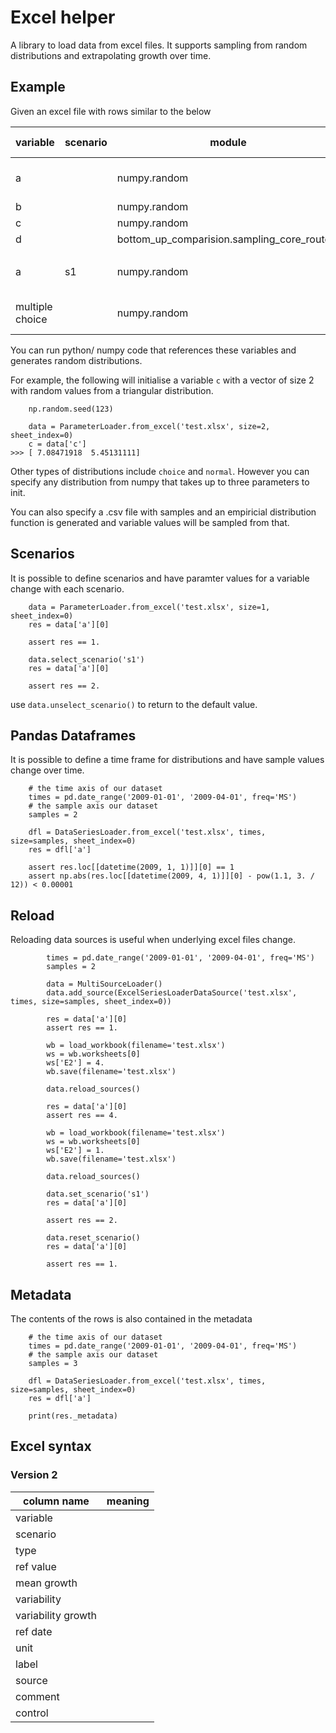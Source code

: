 # Excel helper

A library to load data from excel files. It supports sampling from random distributions and extrapolating growth over time.

 
## Example
Given an excel file with rows similar to the below

| variable        | scenario | module                                      | distribution | param 1          | param 2 | param 3 | unit | start date | end date   | CAGR | ref date   | label      | comment | source |
|-----------------|----------|---------------------------------------------|--------------|------------------|---------|---------|------|------------|------------|------|------------|------------|---------|--------|
| a               |          | numpy.random                                | choice       | 1                |         |         | kg   | 01/01/2009 | 01/04/2009 | 0.10 | 01/01/2009 | test var 1 |         |        |
| b               |          | numpy.random                                | uniform      | 2                | 4       |         | -    |            |            |      |            | label      |         |        |
| c               |          | numpy.random                                | triangular   | 3                | 6       | 10      | -    |            |            |      |            | label      |         |        |
| d               |          | bottom_up_comparision.sampling_core_routers | Distribution | core_routers.csv |         |         | J/Gb |            |            |      |            | label      |         |        |
|                 |          |                                             |              |                  |         |         |      |            |            |      |            |            |         |        |
| a               | s1       | numpy.random                                | choice       | 2                |         |         |      |            |            |      |            | test var 1 |         |        |
| multiple choice |          | numpy.random                                | choice       | 1,2,3            |         |         | kg   | 01/01/2007 | 01/01/2009 |      |            | test var 1 |         |        |


You can run python/ numpy code that references these variables and generates random distributions.

For example, the following will initialise a variable `c` with a vector of size 2 with random values
 from a triangular distribution.

```
    np.random.seed(123)
    
    data = ParameterLoader.from_excel('test.xlsx', size=2, sheet_index=0)
    c = data['c']
>>> [ 7.08471918  5.45131111]
```

Other types of distributions include `choice` and `normal`. However you can specify any distribution from
numpy that takes up to three parameters to init.

You can also specify a .csv file with samples and an empiricial distribution function is generated
and variable values will be sampled from that.

## Scenarios
It is possible to define scenarios and have paramter values for  a variable change with each scenario.

```
    data = ParameterLoader.from_excel('test.xlsx', size=1, sheet_index=0)
    res = data['a'][0]
    
    assert res == 1.
    
    data.select_scenario('s1')
    res = data['a'][0]
    
    assert res == 2.
```

use `data.unselect_scenario()` to return to the default value.

## Pandas Dataframes

It is possible to define a time frame for distributions and have sample values change over time.
 
```
    # the time axis of our dataset
    times = pd.date_range('2009-01-01', '2009-04-01', freq='MS')
    # the sample axis our dataset
    samples = 2

    dfl = DataSeriesLoader.from_excel('test.xlsx', times, size=samples, sheet_index=0)
    res = dfl['a']

    assert res.loc[[datetime(2009, 1, 1)]][0] == 1
    assert np.abs(res.loc[[datetime(2009, 4, 1)]][0] - pow(1.1, 3. / 12)) < 0.00001
```

## Reload
Reloading data sources is useful when underlying excel files change. 
```
        times = pd.date_range('2009-01-01', '2009-04-01', freq='MS')        
        samples = 2

        data = MultiSourceLoader()
        data.add_source(ExcelSeriesLoaderDataSource('test.xlsx', times, size=samples, sheet_index=0))

        res = data['a'][0]
        assert res == 1.

        wb = load_workbook(filename='test.xlsx')
        ws = wb.worksheets[0]
        ws['E2'] = 4.
        wb.save(filename='test.xlsx')

        data.reload_sources()

        res = data['a'][0]
        assert res == 4.

        wb = load_workbook(filename='test.xlsx')
        ws = wb.worksheets[0]
        ws['E2'] = 1.
        wb.save(filename='test.xlsx')

        data.reload_sources()

        data.set_scenario('s1')
        res = data['a'][0]

        assert res == 2.

        data.reset_scenario()
        res = data['a'][0]

        assert res == 1.
```

## Metadata
The contents of the rows is also contained in the metadata
```
    # the time axis of our dataset
    times = pd.date_range('2009-01-01', '2009-04-01', freq='MS')
    # the sample axis our dataset
    samples = 3
    
    dfl = DataSeriesLoader.from_excel('test.xlsx', times, size=samples, sheet_index=0)
    res = dfl['a']
    
    print(res._metadata)
```

## Excel syntax
### Version 2
| column name | meaning |
| ----------|---------
| variable |   |
| scenario |   |
| type |   |
| ref value |   |
| mean growth |   |
| variability |   |
| variability growth |   |
| ref date |   |
| unit |   |
| label |   |
| source |   |
| comment |   |
| control |   |
